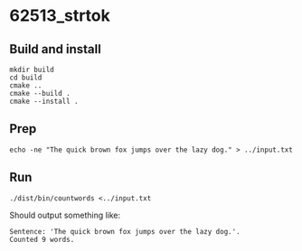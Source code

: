 # 62513_strtok

## Build and install

```shell
mkdir build
cd build
cmake ..
cmake --build .
cmake --install .
```

## Prep

```shell
echo -ne "The quick brown fox jumps over the lazy dog." > ../input.txt
```

## Run

```shell
./dist/bin/countwords <../input.txt
```

Should output something like:

```text
Sentence: 'The quick brown fox jumps over the lazy dog.'.
Counted 9 words.
```

